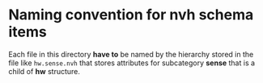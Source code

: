 # Naming convention for nvh schema items
Each file in this directory **have to** be named by the hierarchy stored in the file like `hw.sense.nvh` that stores attributes for subcategory **sense** that is a child of **hw** structure.
